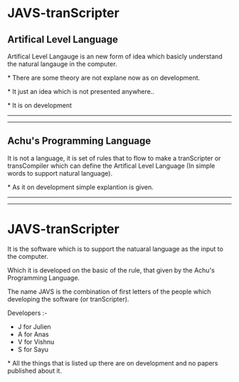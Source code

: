 # JAVS-tranScripter
## Artifical Level Language

Artifical Level Langauge is an new form of idea which basicly understand the natural langauge in the computer.

\* There are some theory are not explane now as on development.

\* It just an idea which is not presented anywhere.. 

\* It is on development 
___
___
## Achu's Programming Language
It is not a language, it is set of rules that to flow to make a tranScripter or transCompiler which can define the Artifical Level Language (In simple words to support natural language).

\* As it on development simple explantion is given. 
___
___
# JAVS-tranScripter
It is the software which is to support the natuaral language as the input to the computer.

Which it is developed on the basic of the rule, that given by the Achu's Programming Language.

The name JAVS is the combination of first letters of the people which developing the software (or tranScripter).

Developers :-
- J for Julien
- A for Anas
- V for Vishnu
- S for Sayu  

\* All the things that is listed up there are on development and no papers published about it.
